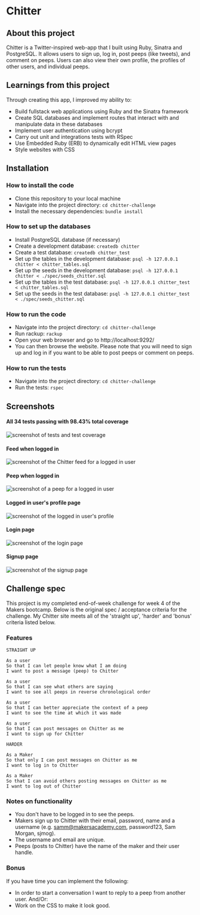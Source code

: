 Chitter
=================

## About this project
Chitter is a Twitter-inspired web-app that I built using Ruby, Sinatra and PostgreSQL. It allows users to sign up, log in, post peeps (like tweets), and comment on peeps. Users can also view their own profile, the profiles of other users, and individual peeps.

## Learnings from this project
Through creating this app, I improved my ability to:
- Build fullstack web applications using Ruby and the Sinatra framework
- Create SQL databases and implement routes that interact with and manipulate data in these databases
- Implement user authentication using bcrypt
- Carry out unit and integrations tests with RSpec
- Use Embedded Ruby (ERB) to dynamically edit HTML view pages
- Style websites with CSS

## Installation
### How to install the code
- Clone this repository to your local machine
- Navigate into the project directory:
``cd chitter-challenge``
- Install the necessary dependencies:
``bundle install``

### How to set up the databases
- Install PostgreSQL database (if necessary)
- Create a development database:
``createdb chitter``
- Create a test database:
``createdb chitter_test``
- Set up the tables in the development database:
``psql -h 127.0.0.1 chitter < chitter_tables.sql``
- Set up the seeds in the development database:
``psql -h 127.0.0.1 chitter < ./spec/seeds_chitter.sql``
- Set up the tables in the test database:
``psql -h 127.0.0.1 chitter_test < chitter_tables.sql``
- Set up the seeds in the test database:
``psql -h 127.0.0.1 chitter_test < ./spec/seeds_chitter.sql``

### How to run the code
- Navigate into the project directory:
``cd chitter-challenge``
- Run rackup:
``rackup``
- Open your web browser and go to http://localhost:9292/
- You can then browse the website. Please note that you will need to sign up and log in if you want to be able to post peeps or comment on peeps.

### How to run the tests
- Navigate into the project directory:
``cd chitter-challenge``
- Run the tests:
``rspec``

## Screenshots
#### All 34 tests passing with 98.43% total coverage
![screenshot of tests and test coverage](./screenshots/tests.png)
#### Feed when logged in
![screenshot of the Chitter feed for a logged in user](./screenshots/feed-logged-in.png)
#### Peep when logged in
![screenshot of a peep for a logged in user](./screenshots/peep-logged-in.png)
#### Logged in user's profile page
![screenshot of the logged in user's profile](./screenshots/logged-in-users-profile.png)
#### Login page
![screenshot of the login page](./screenshots/login-page.png)
#### Signup page
![screenshot of the signup page](./screenshots/signup-page.png)



## Challenge spec
This project is my completed end-of-week challenge for week 4 of the Makers bootcamp. Below is the original spec / acceptance criteria for the challenge. My Chitter site meets all of the 'straight up', 'harder' and 'bonus' criteria listed below.

### Features
```
STRAIGHT UP

As a user
So that I can let people know what I am doing  
I want to post a message (peep) to Chitter

As a user
So that I can see what others are saying  
I want to see all peeps in reverse chronological order

As a user
So that I can better appreciate the context of a peep
I want to see the time at which it was made

As a user
So that I can post messages on Chitter as me
I want to sign up for Chitter

HARDER

As a Maker
So that only I can post messages on Chitter as me
I want to log in to Chitter

As a Maker
So that I can avoid others posting messages on Chitter as me
I want to log out of Chitter
```

### Notes on functionality
* You don't have to be logged in to see the peeps.
* Makers sign up to Chitter with their email, password, name and a username (e.g. samm@makersacademy.com, password123, Sam Morgan, sjmog).
* The username and email are unique.
* Peeps (posts to Chitter) have the name of the maker and their user handle.

### Bonus
If you have time you can implement the following:
* In order to start a conversation I want to reply to a peep from another user.
And/Or:
* Work on the CSS to make it look good.
